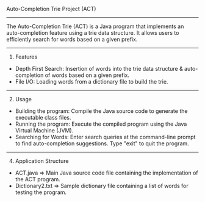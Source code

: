   Auto-Completion Trie Project (ACT)
  
-----------------------------------------------------------------------------------------------------------------------------------------------------------------------------------------
  The Auto-Completion Trie (ACT) is a Java program that implements an auto-completion feature using a trie data structure. It allows users to efficiently search for words based on a given prefix.
  
-----------------------------------------------------------------------------------------------------------------------------------------------------------------------------------------
  1. Features
  - Depth First Search: Insertion of words into the trie data structure & auto-completion of words based on a given prefix.
  - File I/O: Loading words from a dictionary file to build the trie.
    
-----------------------------------------------------------------------------------------------------------------------------------------------------------------------------------------
  2. Usage
  - Building the program: Compile the Java source code to generate the executable class files.
  - Running the program: Execute the compiled program using the Java Virtual Machine (JVM).
  - Searching for Words: Enter search queries at the command-line prompt to find auto-completion suggestions. Type "exit" to quit the program.
    
-----------------------------------------------------------------------------------------------------------------------------------------------------------------------------------------
  4. Application Structure
  - ACT.java ⇒ Main Java source code file containing the implementation of the ACT program.
  - Dictionary2.txt ⇒ Sample dictionary file containing a list of words for testing the program.
    

